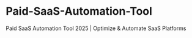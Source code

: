 # Paid-SaaS-Automation-Tool
Paid SaaS Automation Tool 2025 | Optimize &amp; Automate SaaS Platforms
